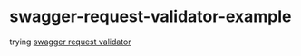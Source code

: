 # swagger-request-validator-example
trying [swagger request validator](https://bitbucket.org/atlassian/swagger-request-validator/src/master/)
